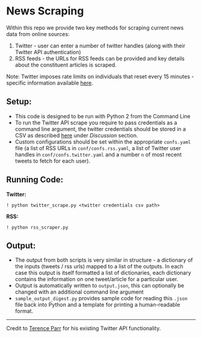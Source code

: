 # News Scraping

Within this repo we provide two key methods for scraping current news data from online sources:

1. Twitter - user can enter a number of twitter handles (along with their Twitter API authentication)
2. RSS feeds - the URLs for RSS feeds can be provided and key details about the constituent articles is scraped.

Note: Twitter imposes rate limits on individuals that reset every 15 minutes - specific information available [here](https://developer.twitter.com/en/docs/basics/rate-limiting).

## Setup:
- This code is designed to be run with Python 2 from the Command Line
- To run the Twitter API scrape you require to pass credentials as a command line argument, the twitter credentials should be stored in a CSV as described [here](https://github.com/parrt/msan692/blob/master/hw/sentiment.md) under *Discussion* section.
- Custom configurations should be set within the appropriate `confs.yaml` file (a list of RSS URLs in `conf/confs.rss.yaml`, a list of Twitter user handles in `conf/confs.twitter.yaml` and a number `n` of most recent tweets to fetch for each user).

## Running Code:

**Twitter:**

`! python twitter_scrape.py <twitter credentials csv path>`

**RSS:**

`! python rss_scraper.py`

## Output:
- The output from both scripts is very similar in structure - a dictionary of the inputs (tweets / rss urls) mapped to a list of the outputs. In each case this output is itself formatted a list of dictionaries, each dictionary contains the information on one tweet/article for a particular user.
- Output is automatically written to `output.json`, this can optionally be changed with an additional command line argument
- `sample_output_digest.py` provides sample code for reading this `.json` file back into Python and a template for printing a human-readable format.

-----

Credit to [Terence Parr](https://github.com/parrt) for his existing Twitter API functionality.
